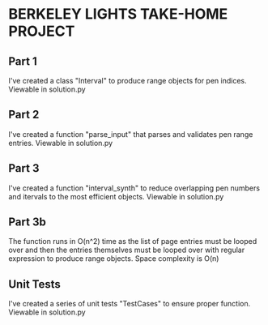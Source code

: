 # BERKELEY LIGHTS TAKE-HOME PROJECT

## Part 1
I've created a class "Interval" to produce range objects for pen indices. Viewable in solution.py

## Part 2
I've created a function "parse_input" that parses and validates pen range entries. Viewable in solution.py

## Part 3
I've created a function "interval_synth" to reduce overlapping pen numbers and itervals to the most efficient objects.  Viewable in solution.py

## Part 3b
The function runs in O(n^2) time as the list of page entries must be looped over and then the entries themselves must be looped over with regular expression to produce range objects. Space complexity is O(n)

## Unit Tests
I've created a series of unit tests "TestCases" to ensure proper function. Viewable in solution.py
